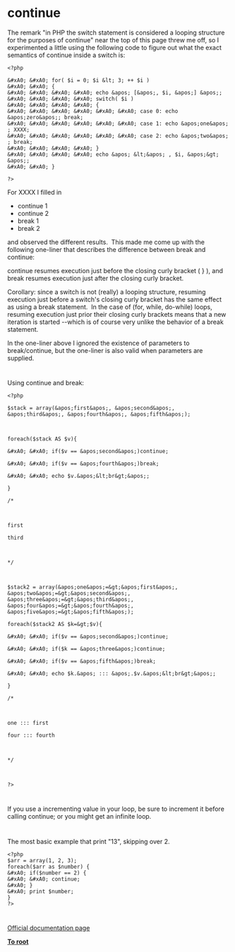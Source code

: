 # continue





The remark &quot;in PHP the switch statement is considered a looping structure for the purposes of continue&quot; near the top of this page threw me off, so I experimented a little using the following code to figure out what the exact semantics of continue inside a switch is:



```
<?php

&#xA0; &#xA0; for( $i = 0; $i &lt; 3; ++ $i )
&#xA0; &#xA0; {
&#xA0; &#xA0; &#xA0; &#xA0; echo &apos; [&apos;, $i, &apos;] &apos;;
&#xA0; &#xA0; &#xA0; &#xA0; switch( $i )
&#xA0; &#xA0; &#xA0; &#xA0; {
&#xA0; &#xA0; &#xA0; &#xA0; &#xA0; &#xA0; case 0: echo &apos;zero&apos;; break;
&#xA0; &#xA0; &#xA0; &#xA0; &#xA0; &#xA0; case 1: echo &apos;one&apos; ; XXXX;
&#xA0; &#xA0; &#xA0; &#xA0; &#xA0; &#xA0; case 2: echo &apos;two&apos; ; break;
&#xA0; &#xA0; &#xA0; &#xA0; }
&#xA0; &#xA0; &#xA0; &#xA0; echo &apos; &lt;&apos; , $i, &apos;&gt; &apos;;
&#xA0; &#xA0; }

?>
```


For XXXX I filled in

- continue 1
- continue 2
- break 1
- break 2

and observed the different results.&#xA0; This made me come up with the following one-liner that describes the difference between break and continue:

continue resumes execution just before the closing curly bracket ( } ), and break resumes execution just after the closing curly bracket.

Corollary: since a switch is not (really) a looping structure, resuming execution just before a switch&apos;s closing curly bracket has the same effect as using a break statement.&#xA0; In the case of (for, while, do-while) loops, resuming execution just prior their closing curly brackets means that a new iteration is started --which is of course very unlike the behavior of a break statement.

In the one-liner above I ignored the existence of parameters to break/continue, but the one-liner is also valid when parameters are supplied.

  

#



Using continue and break:





```
<?php

$stack = array(&apos;first&apos;, &apos;second&apos;, &apos;third&apos;, &apos;fourth&apos;, &apos;fifth&apos;);



foreach($stack AS $v){

&#xA0; &#xA0; if($v == &apos;second&apos;)continue;

&#xA0; &#xA0; if($v == &apos;fourth&apos;)break;

&#xA0; &#xA0; echo $v.&apos;&lt;br&gt;&apos;;

}

/*



first

third



*/



$stack2 = array(&apos;one&apos;=&gt;&apos;first&apos;, &apos;two&apos;=&gt;&apos;second&apos;, &apos;three&apos;=&gt;&apos;third&apos;, &apos;four&apos;=&gt;&apos;fourth&apos;, &apos;five&apos;=&gt;&apos;fifth&apos;);

foreach($stack2 AS $k=&gt;$v){

&#xA0; &#xA0; if($v == &apos;second&apos;)continue;

&#xA0; &#xA0; if($k == &apos;three&apos;)continue;

&#xA0; &#xA0; if($v == &apos;fifth&apos;)break;

&#xA0; &#xA0; echo $k.&apos; ::: &apos;.$v.&apos;&lt;br&gt;&apos;;

}

/*



one ::: first

four ::: fourth



*/



?>
```



  

#



If you use a incrementing value in your loop, be sure to increment it before calling continue; or you might get an infinite loop.

  

#



The most basic example that print &quot;13&quot;, skipping over 2.



```
<?php
$arr = array(1, 2, 3);
foreach($arr as $number) {
&#xA0; if($number == 2) {
&#xA0; &#xA0; continue;
&#xA0; }
&#xA0; print $number;
}
?>
```



  

#

[Official documentation page](https://www.php.net/manual/en/control-structures.continue.php)

**[To root](/README.md)**